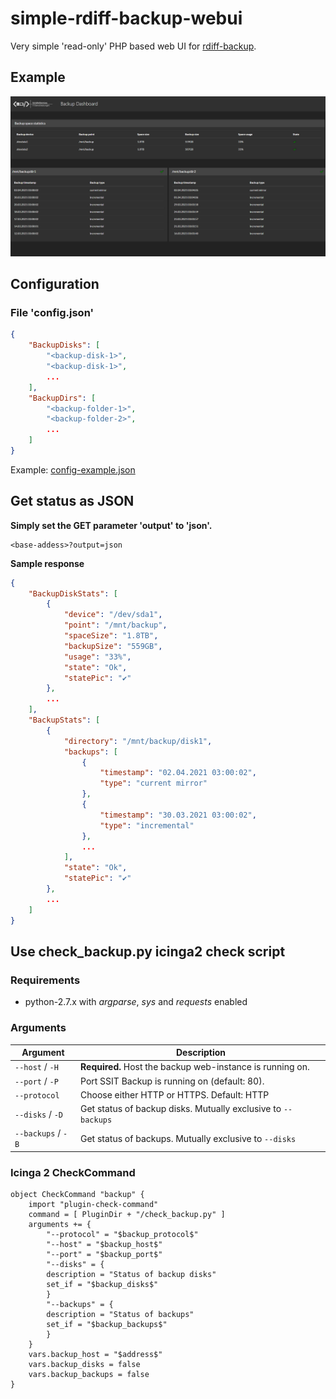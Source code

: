 # simple-rdiff-backup-webui

Very simple 'read-only' PHP based web UI for [rdiff-backup](https://github.com/rdiff-backup/rdiff-backup).

## Example
![](https://raw.githubusercontent.com/schaeferservices/simple-rdiff-backup-webui/main/example.png)

## Configuration
### File 'config.json'
```json
{
    "BackupDisks": [
        "<backup-disk-1>",
        "<backup-disk-1>",
        ...
    ],
    "BackupDirs": [
        "<backup-folder-1>", 
        "<backup-folder-2>",
        ...
    ]
}
```
Example: [config-example.json](config-example.json)

## Get status as JSON 
**Simply set the GET parameter 'output' to 'json'.**
```
<base-addess>?output=json
```

**Sample response**
```json
{
    "BackupDiskStats": [
        {
            "device": "/dev/sda1",
            "point": "/mnt/backup",
            "spaceSize": "1.8TB",
            "backupSize": "559GB",
            "usage": "33%",
            "state": "Ok",
            "statePic": "✔️"
        },
        ...
    ],
    "BackupStats": [
        {
            "directory": "/mnt/backup/disk1",
            "backups": [
                {
                    "timestamp": "02.04.2021 03:00:02",
                    "type": "current mirror"
                },
                {
                    "timestamp": "30.03.2021 03:00:02",
                    "type": "incremental"
                },
                ...
            ],
            "state": "Ok",
            "statePic": "✔️"
        },
        ...
    ]
}
```

## Use check_backup.py icinga2 check script
### Requirements
* python-2.7.x with *argparse*, *sys* and *requests* enabled

### Arguments
| Argument            | Description
| --------------------|----------------------------------------------------------------------
| `--host` / `-H`     | **Required.** Host the backup web-instance is running on.
| `--port` / `-P`     | Port SSIT Backup is running on (default: 80).
| `--protocol`        | Choose either HTTP or HTTPS. Default: HTTP
| `--disks` / `-D`    | Get status of backup disks. Mutually exclusive to `--backups`
| `--backups` / `-B`  | Get status of backups. Mutually exclusive to `--disks`

### Icinga 2 CheckCommand
```
object CheckCommand "backup" {
    import "plugin-check-command"
    command = [ PluginDir + "/check_backup.py" ]
    arguments += {
        "--protocol" = "$backup_protocol$"
        "--host" = "$backup_host$"
        "--port" = "$backup_port$"
        "--disks" = {
		description = "Status of backup disks"
		set_if = "$backup_disks$"
		}
        "--backups" = {
		description = "Status of backups"
		set_if = "$backup_backups$"
		}
    }
    vars.backup_host = "$address$"
    vars.backup_disks = false
    vars.backup_backups = false
}
```